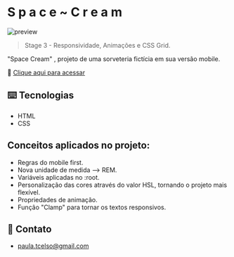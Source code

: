 #  S p a c e ~ C r e a m 

![preview](/imagens/127.0.0.1_5501_index.html%20(1).png)

> Stage 3 - Responsividade, Animações e CSS Grid.

"Space Cream" , projeto de uma sorveteria fictícia em sua versão mobile.

🔗 [Clique aqui para acessar]()

## ⌨️ Tecnologias 

- HTML  
- CSS

## Conceitos aplicados no projeto:

- Regras do mobile first.
- Nova unidade de medida --> REM.
- Variáveis aplicadas no :root.
- Personalização das cores através do valor HSL, tornando o projeto mais flexível.
- Propriedades de animação.
- Função "Clamp" para tornar os textos responsivos.

##  🖤 Contato
- paula.tcelso@gmail.com